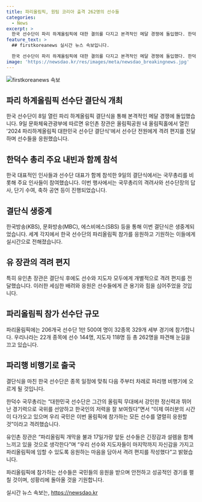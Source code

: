 ```yaml
---
title: 파리올림픽, 원팀 코리아 출격 262명의 선수들
categories:
  - News
excerpt: >
  한국 선수단이 파리 하계올림픽에 대한 결의를 다지고 본격적인 메달 경쟁에 돌입했다. 한덕수 총리를 비롯한 주요 내빈들과 선수단 대표가 9일 열린 결단식에서 격려와 응원을 전했다. 이번 결단식에서는 국무총리의 격려사와 선수단장의 답사, 단기 수여, 축하 공연 등이 이뤄졌으며, 유 장관은 선수와 지도자들에게 각자에게 보낼 격려 편지를 전달했다. 해당 선수단은 종목 일정에 맞춰 다음 주부터 차례로 파리행 비행기에 오를 예정이다.
feature_text: >
  ## firstkoreanews 실시간 뉴스 속보입니다.

  한국 선수단이 파리 하계올림픽에 대한 결의를 다지고 본격적인 메달 경쟁에 돌입했다. 한덕수 총리를 비롯한 주요 내빈들과 선수단 대표가 9일 열린 결단식에서 격려와 응원을 전했다. 이번 결단식에서는 국무총리의 격려사와 선수단장의 답사, 단기 수여, 축하 공연 등이 이뤄졌으며, 유 장관은 선수와 지도자들에게 각자에게 보낼 격려 편지를 전달했다. 해당 선수단은 종목 일정에 맞춰 다음 주부터 차례로 파리행 비행기에 오를 예정이다.
image: 'https://newsdao.kr/res/images/meta/newsdao_breakingnews.jpg'
---
```


<p><img src="https://newsdao.kr/res/images/meta/newsdao_breakingnews.jpg" alt="firstkoreanews 속보" /></p>

<h2>파리 하계올림픽 선수단 결단식 개최</h2>

<p>한국 선수단이 8일 열린 파리 하계올림픽 결단식을 통해 본격적인 메달 경쟁에 돌입했습니다. 9일 문화체육관광부에 따르면 유인촌 장관은 올림픽공원 내 올림픽홀에서 열린 '2024 파리하계올림픽 대한민국 선수단 결단식'에서 선수단 전원에게 격려 편지를 전달하며 선수들을 응원했습니다. </p>

<h2 data-ke-size="size26">한덕수 총리 주요 내빈과 함께 참석</h2>

<p>한국 대표적인 인사들과 선수단 대표가 함께 참석한 9일의 결단식에서는 국무총리를 비롯해 주요 인사들이 참여했습니다. 이번 행사에서는 국무총리의 격려사와 선수단장의 답사, 단기 수여, 축하 공연 등이 진행되었습니다. </p>

<h2 data-ke-size="size26">결단식 생중계</h2>

<p>한국방송(KBS), 문화방송(MBC), 에스비에스(SBS) 등을 통해 이번 결단식은 생중계되었습니다. 세계 각지에서 한국 선수단의 파리올림픽 참가를 응원하고 기원하는 이들에게 실시간으로 전해졌습니다.</p>

<h2 data-ke-size="size26">유 장관의 격려 편지</h2>

<p>특히 유인촌 장관은 결단식 후에도 선수와 지도자 모두에게 개별적으로 격려 편지를 전달했습니다. 이러한 세심한 배려와 응원은 선수들에게 큰 용기와 힘을 심어주었을 것입니다. </p>

<h2 data-ke-size="size26">파리올림픽 참가 선수단 규모</h2>

<p>파리올림픽에는 206개국 선수단 1만 500여 명이 32종목 329개 세부 경기에 참가합니다. 우리나라는 22개 종목에 선수 144명, 지도자 118명 등 총 262명을 파견해 눈길을 끄고 있습니다.</p>

<h2 data-ke-size="size26">파리행 비행기로 출국</h2>

<p>결단식을 마친 한국 선수단은 종목 일정에 맞춰 다음 주부터 차례로 파리행 비행기에 오르게 될 것입니다. </p>

<p>한덕수 국무총리는 “대한민국 선수단은 그간의 올림픽 무대에서 강인한 정신력과 뛰어난 경기력으로 국위를 선양하고 한국인의 저력을 잘 보여줬다”면서 “이제 여러분의 시간이 다가오고 있으며 우리 국민은 이번 올림픽에 참가하는 모든 선수를 열렬히 응원할 것”이라고 격려했습니다.</p>

<p>유인촌 장관은 “파리올림픽 개막을 불과 17일가량 앞둔 선수들은 긴장감과 설렘을 함께 느끼고 있을 것으로 생각한다”며 “우리 선수와 지도자들이 마지막까지 자신감을 가지고 파리올림픽에 임할 수 있도록 응원하는 마음을 담아서 격려 편지를 작성했다”고 밝혔습니다.</p>

<p>파리올림픽에 참가하는 선수들은 국민들의 응원을 받으며 안전하고 성공적인 경기를 펼칠 것이며, 성황리에 돌아올 것을 기원합니다.</p>
실시간 뉴스 속보는, <a href="https://newsdao.kr" rel="dofollow">https://newsdao.kr</a>


